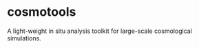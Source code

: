   cosmotools
================

A light-weight in situ analysis toolkit for large-scale cosmological simulations.


